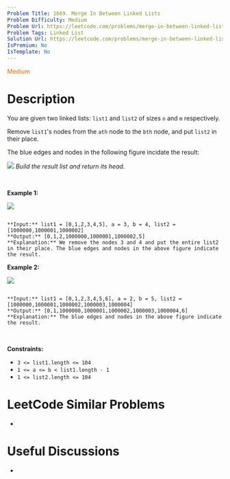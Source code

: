 ```yaml
---
Problem Title: 1669. Merge In Between Linked Lists
Problem Difficulty: Medium
Problem Url: https://leetcode.com/problems/merge-in-between-linked-lists/
Problem Tags: Linked List
Solution Url: https://leetcode.com/problems/merge-in-between-linked-lists/solution/
IsPremium: No
IsTemplate: No
---
```


<span style="color: rgb(239, 108, 0);">Medium</span>

# Description

You are given two linked lists: `list1` and `list2` of sizes `n` and `m` respectively.


Remove `list1`'s nodes from the `ath` node to the `bth` node, and put `list2` in their place.


The blue edges and nodes in the following figure incidate the result:


![](https://assets.leetcode.com/uploads/2020/11/05/fig1.png)
*Build the result list and return its head.*


 


**Example 1:**


![](https://assets.leetcode.com/uploads/2020/11/05/merge_linked_list_ex1.png)

```

**Input:** list1 = [0,1,2,3,4,5], a = 3, b = 4, list2 = [1000000,1000001,1000002]
**Output:** [0,1,2,1000000,1000001,1000002,5]
**Explanation:** We remove the nodes 3 and 4 and put the entire list2 in their place. The blue edges and nodes in the above figure indicate the result.

```

**Example 2:**


![](https://assets.leetcode.com/uploads/2020/11/05/merge_linked_list_ex2.png)

```

**Input:** list1 = [0,1,2,3,4,5,6], a = 2, b = 5, list2 = [1000000,1000001,1000002,1000003,1000004]
**Output:** [0,1,1000000,1000001,1000002,1000003,1000004,6]
**Explanation:** The blue edges and nodes in the above figure indicate the result.

```

 


**Constraints:**


* `3 <= list1.length <= 104`
* `1 <= a <= b < list1.length - 1`
* `1 <= list2.length <= 104`




# LeetCode Similar Problems

- []()

# Useful Discussions

- []()
